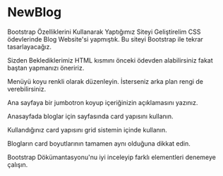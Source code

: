 # NewBlog
Bootstrap Özelliklerini Kullanarak Yaptığımız Siteyi Geliştirelim
CSS ödevlerinde Blog Website'si yapmıştık. Bu siteyi Bootstrap ile tekrar tasarlayacağız.

Sizden Beklediklerimiz
HTML kısmını önceki ödevden alabilirsiniz fakat baştan yapmanızı öneririz.

Menüyü koyu renkli olarak düzenleyin. İsterseniz arka plan rengi de verebilirsiniz.

Ana sayfaya bir jumbotron koyup içeriğinizin açıklamasını yazınız.

Anasayfada bloglar için sayfasında card yapısını kullanın.

Kullandığınız card yapısını grid sistemin içinde kullanın.

Blogların card boyutlarının tamamen aynı olduğuna dikkat edin.

Bootstrap Dökümantasyonu'nu iyi inceleyip farklı elementleri denemeye çalışın.
